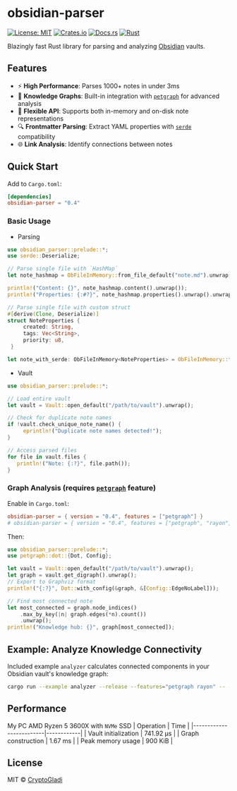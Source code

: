 # obsidian-parser
[![License: MIT](https://img.shields.io/badge/License-MIT-yellow.svg)](https://opensource.org/licenses/MIT)
[![Crates.io](https://img.shields.io/crates/v/obsidian-parser.svg)](https://crates.io/crates/obsidian-parser)
[![Docs.rs](https://docs.rs/obsidian-parser/badge.svg)](https://docs.rs/obsidian-parser)
[![Rust](https://img.shields.io/badge/Rust-orange.svg)](https://www.rust-lang.org)

Blazingly fast Rust library for parsing and analyzing [Obsidian](https://obsidian.md) vaults.
## Features
- ⚡ **High Performance**: Parses 1000+ notes in under 3ms
- 🧠 **Knowledge Graphs**: Built-in integration with [`petgraph`](https://docs.rs/petgraph/latest/petgraph) for advanced analysis
- 🧩 **Flexible API**: Supports both in-memory and on-disk note representations
- 🔍 **Frontmatter Parsing**: Extract YAML properties with [`serde`](https://docs.rs/serde/latest/serde) compatibility
- 🌐 **Link Analysis**: Identify connections between notes
## Quick Start
Add to `Cargo.toml`:
```toml
[dependencies]
obsidian-parser = "0.4"
```
### Basic Usage
*  Parsing
```rust
use obsidian_parser::prelude::*;
use serde::Deserialize;

// Parse single file with `HashMap`
let note_hashmap = ObFileInMemory::from_file_default("note.md").unwrap();

println!("Content: {}", note_hashmap.content().unwrap());
println!("Properties: {:#?}", note_hashmap.properties().unwrap().unwrap());

// Parse single file with custom struct
#[derive(Clone, Deserialize)]
struct NoteProperties {
     created: String,
     tags: Vec<String>,
     priority: u8,
 }

let note_with_serde: ObFileInMemory<NoteProperties> = ObFileInMemory::from_file("note.md").unwrap();
```
* Vault
```rust
use obsidian_parser::prelude::*;

// Load entire vault
let vault = Vault::open_default("/path/to/vault").unwrap();

// Check for duplicate note names
if !vault.check_unique_note_name() {
     eprintln!("Duplicate note names detected!");
}

// Access parsed files
for file in vault.files {
   println!("Note: {:?}", file.path());
}
```
### Graph Analysis (requires [`petgraph`](https://docs.rs/petgraph/latest/petgraph) feature)
Enable in `Cargo.toml`:
```toml
obsidian-parser = { version = "0.4", features = ["petgraph"] }
# obsidian-parser = { version = "0.4", features = ["petgraph", "rayon"] } is fast
```
Then:
```rust
use obsidian_parser::prelude::*;
use petgraph::dot::{Dot, Config};

let vault = Vault::open_default("/path/to/vault").unwrap();
let graph = vault.get_digraph().unwrap();
// Export to Graphviz format
println!("{:?}", Dot::with_config(&graph, &[Config::EdgeNoLabel]));

// Find most connected note
let most_connected = graph.node_indices()
    .max_by_key(|n| graph.edges(*n).count())
    .unwrap();
println!("Knowledge hub: {}", graph[most_connected]);
```
## Example: Analyze Knowledge Connectivity
Included example `analyzer` calculates connected components in your Obsidian vault's knowledge graph:

```bash
cargo run --example analyzer --release --features="petgraph rayon" -- --path="Path to Obsidian vault"
```
## Performance
My PC AMD Ryzen 5 3600X with `NVMe` SSD
| Operation               | Time       |
|-------------------------|------------|
| Vault initialization    | 741.92 µs  |
| Graph construction      | 1.67 ms    |
| Peak memory usage       | 900 KiB    |
## License
MIT © [CryptoGladi](https://github.com/CryptoGladi)

